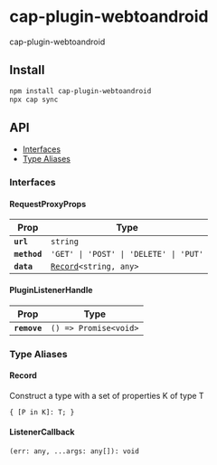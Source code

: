 # cap-plugin-webtoandroid

cap-plugin-webtoandroid

## Install

```bash
npm install cap-plugin-webtoandroid
npx cap sync
```

## API

<docgen-index>

* [Interfaces](#interfaces)
* [Type Aliases](#type-aliases)

</docgen-index>

<docgen-api>
<!--Update the source file JSDoc comments and rerun docgen to update the docs below-->

### Interfaces


#### RequestProxyProps

| Prop         | Type                                                         |
| ------------ | ------------------------------------------------------------ |
| **`url`**    | <code>string</code>                                          |
| **`method`** | <code>'GET' \| 'POST' \| 'DELETE' \| 'PUT'</code>            |
| **`data`**   | <code><a href="#record">Record</a>&lt;string, any&gt;</code> |


#### PluginListenerHandle

| Prop         | Type                                      |
| ------------ | ----------------------------------------- |
| **`remove`** | <code>() =&gt; Promise&lt;void&gt;</code> |


### Type Aliases


#### Record

Construct a type with a set of properties K of type T

<code>{ [P in K]: T; }</code>


#### ListenerCallback

<code>(err: any, ...args: any[]): void</code>

</docgen-api>
